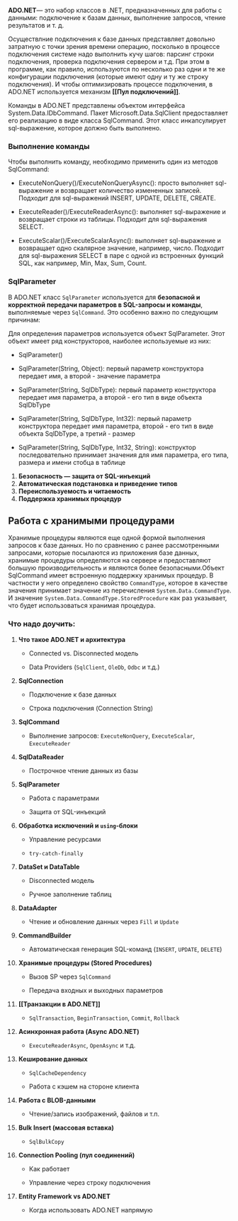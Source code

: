 
**ADO.NET**— это набор классов в .NET, предназначенных для работы с данными: подключение к базам данных, выполнение запросов, чтение результатов и т. д.


Осуществлние подключения к базе данных представляет довольно затратную с точки зрения времени операцию, посколько в процессе подключения системе надо выполнить кучу шагов: парсинг строки подключения, проверка подключения сервером и т.д. При этом в программе, как правило, используются по несколько раз одни и те же конфигурации подключения (которые имеют одну и ту же строку подключения). И чтобы оптимизировать процессе подключения, в ADO.NET используется механизм **[[Пул подключений]]**.

Команды в ADO.NET представлены объектом интерфейса System.Data.IDbCommand. Пакет Microsoft.Data.SqlClient предоставляет его реализацию в виде класса SqlCommand. Этот класс инкапсулирует sql-выражение, которое должно быть выполнено.

### Выполнение команды

Чтобы выполнить команду, необходимо применить один из методов SqlCommand:

- ExecuteNonQuery()/ExecuteNonQueryAsync(): просто выполняет sql-выражение и возвращает количество измененных записей. Подходит для sql-выражений INSERT, UPDATE, DELETE, CREATE.
    
- ExecuteReader()/ExecuteReaderAsync(): выполняет sql-выражение и возвращает строки из таблицы. Подходит для sql-выражения SELECT.
    
- ExecuteScalar()/ExecuteScalarAsync(): выполняет sql-выражение и возвращает одно скалярное значение, например, число. Подходит для sql-выражения SELECT в паре с одной из встроенных функций SQL, как например, Min, Max, Sum, Count.


### SqlParameter
В ADO.NET класс `SqlParameter` используется для **безопасной и корректной передачи параметров в SQL-запросы и команды**, выполняемые через `SqlCommand`. Это особенно важно по следующим причинам:

Для определения параметров используется объект SqlParameter. Этот объект имеет ряд конструкторов, наиболее используемые из них:

- SqlParameter()
    
- SqlParameter(String, Object): первый параметр конструктора передает имя, а второй - значение параметра
    
- SqlParameter(String, SqlDbType): первый параметр конструктора передает имя параметра, а второй - его тип в виде объекта SqlDbType
    
- SqlParameter(String, SqlDbType, Int32): первый параметр конструктора передает имя параметра, второй - его тип в виде объекта SqlDbType, а третий - размер
    
- SqlParameter(String, SqlDbType, Int32, String): конструктор последовательно принимает значения для имя параметра, его типа, размера и имени стобца в таблице

1. **Безопасность — защита от SQL-инъекций**
2. **Автоматическая подстановка и приведение типов**
3. **Переиспользуемость и читаемость**
4. **Поддержка хранимых процедур**


## Работа с хранимыми процедурами

Хранимые процедуры являются еще одной формой выполнения запросов к базе данных. Но по сравнению с ранее рассмотренными запросами, которые посылаются из приложения базе данных, хранимые процедуры определяются на сервере и предоставляют большую производительность и являются более безопасными.Объект SqlCommand имеет встроенную поддержку хранимых процедур. В частности у него определено свойство `CommandType`, которое в качестве значения принимает значение из перечисления `System.Data.CommandType`. И значение `System.Data.CommandType.StoredProcedure` как раз указывает, что будет использоваться хранимая процедура.




### Что надо доучить:

1. **Что такое ADO.NET и архитектура**
    
    - Connected vs. Disconnected модель
        
    - Data Providers (`SqlClient`, `OleDb`, `Odbc` и т.д.)
        
2. **SqlConnection**
    
    - Подключение к базе данных
        
    - Строка подключения (Connection String)
        
3. **SqlCommand**
    
    - Выполнение запросов: `ExecuteNonQuery`, `ExecuteScalar`, `ExecuteReader`
        
4. **SqlDataReader**
    
    - Построчное чтение данных из базы
        
5. **SqlParameter**
    
    - Работа с параметрами
        
    - Защита от SQL-инъекций
        
6. **Обработка исключений и `using`-блоки**
    
    - Управление ресурсами
        
    - `try-catch-finally`
    
7. **DataSet и DataTable**
    
    - Disconnected модель
        
    - Ручное заполнение таблиц
        
8. **DataAdapter**
    
    - Чтение и обновление данных через `Fill` и `Update`
        
9. **CommandBuilder**
    
    - Автоматическая генерация SQL-команд (`INSERT`, `UPDATE`, `DELETE`)
        
10. **Хранимые процедуры (Stored Procedures)**
    
    - Вызов SP через `SqlCommand`
        
    - Передача входных и выходных параметров
        
11. **[[Транзакции в ADO.NET]]**
    
    - `SqlTransaction`, `BeginTransaction`, `Commit`, `Rollback`
        
12. **Асинхронная работа (Async ADO.NET)**
    
    - `ExecuteReaderAsync`, `OpenAsync` и т.д.
        
13. **Кеширование данных**
    
    - `SqlCacheDependency`
        
    - Работа с кэшем на стороне клиента
        
14. **Работа с BLOB-данными**
    
    - Чтение/запись изображений, файлов и т.п.
        
15. **Bulk Insert (массовая вставка)**
    
    - `SqlBulkCopy`
        
16. **Connection Pooling (пул соединений)**
    
    - Как работает
        
    - Управление через строку подключения
        
17. **Entity Framework vs ADO.NET**
    
    - Когда использовать ADO.NET напрямую
        

